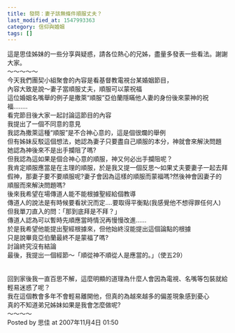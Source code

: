 ```yaml
---
title: 發問：妻子該無條件順服丈夫？
last_modified_at: 1547993363
category: 信仰與婚姻
tags: []
---
```


這是思佳姊妹的一些分享與疑惑，請各位熱心的兄姊，盡量多發表一些看法。謝謝大家。<br><!--more-->～～～～～<br>今天我們團契小組聚會的內容是看基督教電視台某婚姻節目，<br>內容大致是說〜妻子當順服丈夫，順服可以蒙祝福<br>這位婚姻名嘴舉的例子是撒萊“順服”亞伯蘭隱瞞他人妻的身份後來蒙神的祝福……..<br>看完節目後大家一起討論這節目的內容<br>我提出了一個不同意的意見<br>我認為撒萊這種“順服”是不合神心意的，這是個很爛的舉例<br>但有姊妹反駁這個想法，她認為妻子只要盡自己順服的本分，神就會來解決問題<br>她認為神後來不是出手攔阻了嗎?<br>但我認為這如果是個合神心意的順服，神又何必出手攔阻呢？<br>我肯定順服應當是在主理的順服，於是我又提一個反思〜如果丈夫要妻子一起去拜假神，那妻子要不要順服呢?妻子會因為這樣的順服而蒙福嗎?然後神會因妻子的順服而來解決問題嗎?<br>後來我希望在場傳道人能不能根據聖經給個教導<br>傳道人的說法是有時候要看狀況而定….要取得平衡點(我感覺他不想得罪任何人)<br>但我單刀直入的問：「那到底拜是不拜？」<br>傳道人認為可以暫時先順應當時情況再慢慢改進……<br>於是我希望他能提出聖經根據來，但他始終沒能提出這個論點的根據<br>只是說畢竟亞伯蘭最終不是蒙福了嗎?<br>討論終究沒有結論<br>最後，我提出一個經節〜「順從神不順從人是應當的。」（使五29）<br><br><br>回到家後我一直百思不解，這麼明顯的道理為什麼人會因為電視、名嘴等包裝就給輕易迷惑了呢？<br>我在這個教會多年不會輕易離開他，但真的為越來越多的偏差現象感到憂心<br>真的不知道弟兄姊妹如果是我會怎麼做呢?<br>～～～～<br>Posted by 思佳 at 2007年11月4日 01:50 <br><br><p>&nbsp;</p><br><br><br><br><br>
